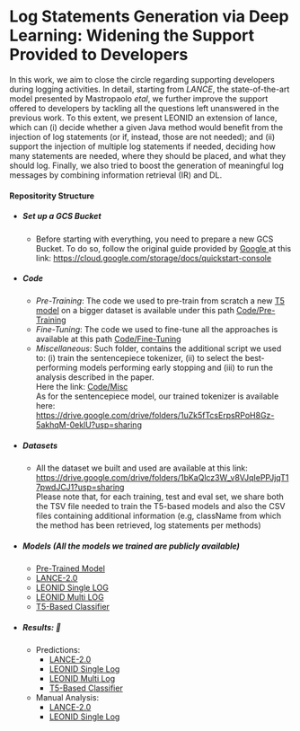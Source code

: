 # Log Statements Generation via Deep Learning: Widening the Support Provided to Developers

In this work, we aim to close the circle regarding supporting developers during logging activities.
In detail, starting from *LANCE*, the state-of-the-art model presented by Mastropaolo *etal*, we further improve the support offered to developers by tackling all the questions left unanswered in the previous work. To this extent, we present LEONID an extension of lance, which can (i) decide whether a given Java method would benefit from the injection of log statements (or if, instead, those are not needed); and (ii) support the injection of multiple log statements if needed, deciding how many statements are needed, where they should be placed, and what they should log. Finally, we also tried to boost the generation of meaningful log messages by combining information retrieval (IR) and DL.


#### Repositority Structure

* ##### Set up a GCS Bucket
    - Before starting with everything, you need to prepare a new GCS Bucket.
    To do so, follow the original guide provided by <a href='https://www.google.com'> Google </a> at this link: https://cloud.google.com/storage/docs/quickstart-console

* ##### Code
    - *Pre-Training*: The code we used to pre-train from scratch a new <a href="">T5 model</a> on a bigger dataset is available under this path <a href="https://github.com/LEONID-LANCE/DL-Log/tree/main/Code/Pre-Training">Code/Pre-Training</a>
    - *Fine-Tuning*: The code we used to fine-tune all the approaches is available at this path <a href="https://github.com/LEONID-LANCE/DL-Log/tree/main/Code/Fine-Tuning">Code/Fine-Tuning</a>
    - *Miscellaneous*: Such folder, contains the additional script we used to: (i) train the sentencepiece tokenizer, (ii) to select the best-performing models performing early stopping and (iii) to run the analysis described in the paper. <br> Here the link: <a href="https://github.com/LEONID-LANCE/DL-Log/tree/main/Code/Misc">Code/Misc</a>\
    As for the sentencepiece model, our trained tokenizer is available here: https://drive.google.com/drive/folders/1uZk5fTcsErpsRPoH8Gz-5akhqM-0eklU?usp=sharing
        

* ##### Datasets

    - All the dataset we built and used are available at this link: https://drive.google.com/drive/folders/1bKaQlcz3W_v8VJqIePPJjqT17pwdJCJ1?usp=sharing <br>
    Please note that, for each training, test and eval set, we share both the TSV file needed to train the T5-based models and also the CSV files containing additional information (e.g, className from which the method has been retrieved, log statements per methods)



* ##### Models (All the models we trained are publicly available) 
  * <a href="https://drive.google.com/drive/folders/1Coe8fENwOy9wp05QvnJmKcUhYwmnZN7D?usp=sharing">Pre-Trained Model</a>
  * <a href="https://drive.google.com/drive/folders/13355awN8WbCnF1OhS2zWhVEtLL-FBJIj?usp=sharing">LANCE-2.0</a>
  * <a href="https://drive.google.com/drive/folders/1H8CzH2YqhHOZt-c7K4g8c9UEgXSWaY0s?usp=sharing">LEONID Single LOG</a>
  * <a href="https://drive.google.com/drive/folders/1gcK_VOmoRiibJ6PB9BLTowJ41E2ZwQJf?usp=sharing">LEONID Multi LOG</a>
  * <a href="https://drive.google.com/drive/folders/1pgrWSedc-2f7A1adxxEEh7you0upnOqt?usp=sharing">T5-Based Classifier</a>
  
* ##### Results:  :open_file_folder: 
    * Predictions:
      * <a href='https://drive.google.com/drive/folders/1Dd1H1M9S7EzK0r6O0xWdHPvMzQibm-vU?usp=sharing'>LANCE-2.0</a>
      * <a href="https://drive.google.com/drive/folders/117g71i3aCoFkLraaGdpb9BS2FYUyjSVp?usp=sharing">LEONID Single Log</a>
      * <a href="https://drive.google.com/drive/folders/1mDidIMJLtFlVUiHjT4AAiydZg6wgj11s?usp=sharing">LEONID Multi Log</a>
      * <a href="https://drive.google.com/drive/folders/1P8TZYbmb396tZDU8vFwTRInSKbttI6-Z?usp=sharing">T5-Based Classifier</a>
    * Manual Analysis:
      * <a href='https://drive.google.com/file/d/1rm1qngEY-7KfRD-nrsRaqYGpS6vfuXSH/view?usp=sharing'>LANCE-2.0</a>
      * <a href="https://drive.google.com/file/d/1HCOwaNfhJ1e3RBdwNFQx-1ER2jeTJXTa/view?usp=sharing">LEONID Single Log</a>




    


